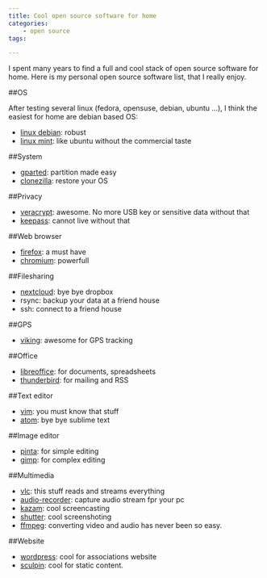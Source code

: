 ```yaml
---
title: Cool open source software for home
categories:
    - open source
tags:

---
```

I spent many years to find a full and cool stack of open source software for home. Here is my personal open source software list, that I really enjoy.

##OS

After testing several linux (fedora, opensuse, debian, ubuntu ...), I think the easiest for home are debian based OS:

- [linux debian](https://www.debian.org/index.fr.html): robust
- [linux mint](https://www.linuxmint.com/): like ubuntu without the commercial taste

##System

- [gparted](http://gparted.org/): partition made easy
- [clonezilla](http://clonezilla.org/): restore your OS


##Privacy

- [veracrypt](https://www.veracrypt.fr/en/Home.html): awesome. No more USB key or sensitive data without that 
- [keepass](http://keepass.info/): cannot live without that

##Web browser

- [firefox](https://www.mozilla.org/fr/firefox): a must have
- [chromium](https://www.chromium.org/Home): powerfull

##Filesharing

- [nextcloud](https://nextcloud.com/): bye bye dropbox
- rsync: backup your data at a friend house
- ssh: connect to a friend house

##GPS

- [viking](https://sourceforge.net/projects/viking/?SetFreedomCookie): awesome for GPS tracking

##Office 

- [libreoffice](https://fr.libreoffice.org/): for documents, spreadsheets
- [thunderbird](https://www.mozilla.org/fr/thunderbird/): for mailing and RSS
 
##Text editor

- [vim](http://www.vim.org/download.php): you must know that stuff
- [atom](https://atom.io/): bye bye sublime text

##Image editor

- [pinta](https://pinta-project.com/pintaproject/pinta/): for simple editing
- [gimp](https://www.gimp.org/fr/): for complex editing

##Multimedia

- [vlc](https://www.videolan.org/vlc/index.fr.html): this stuff reads and streams everything
- [audio-recorder](https://doc.ubuntu-fr.org/audio-recorder#installation): capture audio stream fpr your pc
- [kazam](https://doc.ubuntu-fr.org/kazam): cool screencasting
- [shutter](https://www.cyberciti.biz/open-source/linux-screenshot-program-tool/): cool screenshoting
- [ffmpeg](https://www.ffmpeg.org/): converting video and audio has never been so easy. 

##Website

- [wordpress](https://fr.wordpress.com/): cool for associations website
- [sculpin](https://sculpin.io/): cool for static content.